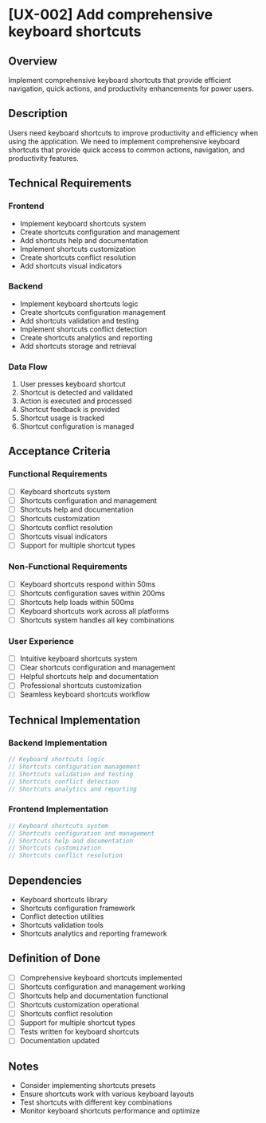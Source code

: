 # [UX-002] Add comprehensive keyboard shortcuts

## Overview

Implement comprehensive keyboard shortcuts that provide efficient navigation, quick actions, and productivity enhancements for power users.

## Description

Users need keyboard shortcuts to improve productivity and efficiency when using the application. We need to implement comprehensive keyboard shortcuts that provide quick access to common actions, navigation, and productivity features.

## Technical Requirements

### Frontend

- Implement keyboard shortcuts system
- Create shortcuts configuration and management
- Add shortcuts help and documentation
- Implement shortcuts customization
- Create shortcuts conflict resolution
- Add shortcuts visual indicators

### Backend

- Implement keyboard shortcuts logic
- Create shortcuts configuration management
- Add shortcuts validation and testing
- Implement shortcuts conflict detection
- Create shortcuts analytics and reporting
- Add shortcuts storage and retrieval

### Data Flow

1. User presses keyboard shortcut
2. Shortcut is detected and validated
3. Action is executed and processed
4. Shortcut feedback is provided
5. Shortcut usage is tracked
6. Shortcut configuration is managed

## Acceptance Criteria

### Functional Requirements

- [ ] Keyboard shortcuts system
- [ ] Shortcuts configuration and management
- [ ] Shortcuts help and documentation
- [ ] Shortcuts customization
- [ ] Shortcuts conflict resolution
- [ ] Shortcuts visual indicators
- [ ] Support for multiple shortcut types

### Non-Functional Requirements

- [ ] Keyboard shortcuts respond within 50ms
- [ ] Shortcuts configuration saves within 200ms
- [ ] Shortcuts help loads within 500ms
- [ ] Keyboard shortcuts work across all platforms
- [ ] Shortcuts system handles all key combinations

### User Experience

- [ ] Intuitive keyboard shortcuts system
- [ ] Clear shortcuts configuration and management
- [ ] Helpful shortcuts help and documentation
- [ ] Professional shortcuts customization
- [ ] Seamless keyboard shortcuts workflow

## Technical Implementation

### Backend Implementation

```rust
// Keyboard shortcuts logic
// Shortcuts configuration management
// Shortcuts validation and testing
// Shortcuts conflict detection
// Shortcuts analytics and reporting
```

### Frontend Implementation

```typescript
// Keyboard shortcuts system
// Shortcuts configuration and management
// Shortcuts help and documentation
// Shortcuts customization
// Shortcuts conflict resolution
```

## Dependencies

- Keyboard shortcuts library
- Shortcuts configuration framework
- Conflict detection utilities
- Shortcuts validation tools
- Shortcuts analytics and reporting framework

## Definition of Done

- [ ] Comprehensive keyboard shortcuts implemented
- [ ] Shortcuts configuration and management working
- [ ] Shortcuts help and documentation functional
- [ ] Shortcuts customization operational
- [ ] Shortcuts conflict resolution
- [ ] Support for multiple shortcut types
- [ ] Tests written for keyboard shortcuts
- [ ] Documentation updated

## Notes

- Consider implementing shortcuts presets
- Ensure shortcuts work with various keyboard layouts
- Test shortcuts with different key combinations
- Monitor keyboard shortcuts performance and optimize
